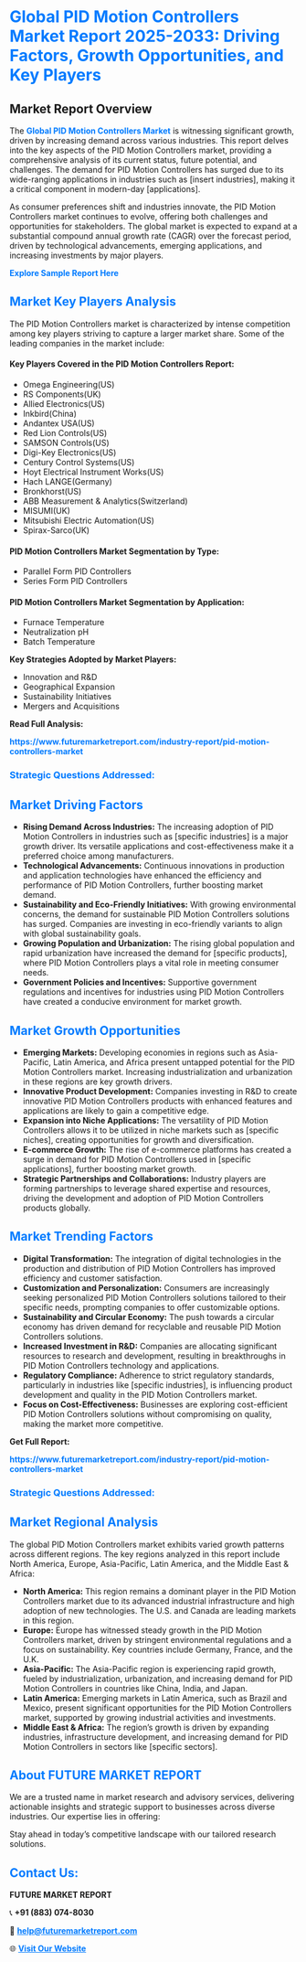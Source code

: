 <h1 style="color: #007BFF;">Global PID Motion Controllers Market Report 2025-2033: Driving Factors, Growth Opportunities, and Key Players</h1>

<section id="overview">
<h2>Market Report Overview</h2>
<p>The <a href="https://www.futuremarketreport.com/industry-report/pid-motion-controllers-market" style="color: #007BFF; text-decoration: none;"><strong>Global PID Motion Controllers Market</strong></a> is witnessing significant growth, driven by increasing demand across various industries. This report delves into the key aspects of the PID Motion Controllers market, providing a comprehensive analysis of its current status, future potential, and challenges. The demand for PID Motion Controllers has surged due to its wide-ranging applications in industries such as [insert industries], making it a critical component in modern-day [applications].</p>
<p>As consumer preferences shift and industries innovate, the PID Motion Controllers market continues to evolve, offering both challenges and opportunities for stakeholders. The global market is expected to expand at a substantial compound annual growth rate (CAGR) over the forecast period, driven by technological advancements, emerging applications, and increasing investments by major players.</p>
</section>

<section id="overview">
<p><a href="https://www.futuremarketreport.com/request-sample/reportId=76494" style="color: #007BFF; text-decoration: none;"><strong>Explore Sample Report Here</strong></a></p>
</section>

<section id="key-players">
<h2 style="color: #007BFF;">Market Key Players Analysis</h2>
<p>The PID Motion Controllers market is characterized by intense competition among key players striving to capture a larger market share. Some of the leading companies in the market include:</p>
<h4>Key Players Covered in the PID Motion Controllers Report:</h4>
<ul><li>Omega Engineering(US)</li><li>RS Components(UK)</li><li>Allied Electronics(US)</li><li>Inkbird(China)</li><li>Andantex USA(US)</li><li>Red Lion Controls(US)</li><li>SAMSON Controls(US)</li><li>Digi-Key Electronics(US)</li><li>Century Control Systems(US)</li><li>Hoyt Electrical Instrument Works(US)</li><li>Hach LANGE(Germany)</li><li>Bronkhorst(US)</li><li>ABB Measurement &amp; Analytics(Switzerland)</li><li>MISUMI(UK)</li><li>Mitsubishi Electric Automation(US)</li><li>Spirax-Sarco(UK)</li></ul>
<h4>PID Motion Controllers Market Segmentation by Type:</h4>
<ul><li>Parallel Form PID Controllers</li><li>Series Form PID Controllers</li></ul>

<h4>PID Motion Controllers Market Segmentation by Application:</h4>
<ul><li>Furnace Temperature</li><li>Neutralization pH</li><li>Batch Temperature</li></ul>
<p><strong>Key Strategies Adopted by Market Players:</strong></p>
<ul>
<li>Innovation and R&D</li>
<li>Geographical Expansion</li>
<li>Sustainability Initiatives</li>
<li>Mergers and Acquisitions</li>
</ul>
</section>

<section>
<p><strong>Read Full Analysis: </strong></p><a href="https://www.futuremarketreport.com/industry-report/pid-motion-controllers-market" style="color: #007BFF; text-decoration: none;"><strong>https://www.futuremarketreport.com/industry-report/pid-motion-controllers-market</strong></a>
<h3 style="color: #007BFF;">Strategic Questions Addressed:</h3>
</section>

<section id="driving-factors">
<h2 style="color: #007BFF;">Market Driving Factors</h2>
<ul>
<li><strong>Rising Demand Across Industries:</strong> The increasing adoption of PID Motion Controllers in industries such as [specific industries] is a major growth driver. Its versatile applications and cost-effectiveness make it a preferred choice among manufacturers.</li>
<li><strong>Technological Advancements:</strong> Continuous innovations in production and application technologies have enhanced the efficiency and performance of PID Motion Controllers, further boosting market demand.</li>
<li><strong>Sustainability and Eco-Friendly Initiatives:</strong> With growing environmental concerns, the demand for sustainable PID Motion Controllers solutions has surged. Companies are investing in eco-friendly variants to align with global sustainability goals.</li>
<li><strong>Growing Population and Urbanization:</strong> The rising global population and rapid urbanization have increased the demand for [specific products], where PID Motion Controllers plays a vital role in meeting consumer needs.</li>
<li><strong>Government Policies and Incentives:</strong> Supportive government regulations and incentives for industries using PID Motion Controllers have created a conducive environment for market growth.</li>
</ul>
</section>

<section id="growth-opportunities">
<h2 style="color: #007BFF;">Market Growth Opportunities</h2>
<ul>
<li><strong>Emerging Markets:</strong> Developing economies in regions such as Asia-Pacific, Latin America, and Africa present untapped potential for the PID Motion Controllers market. Increasing industrialization and urbanization in these regions are key growth drivers.</li>
<li><strong>Innovative Product Development:</strong> Companies investing in R&D to create innovative PID Motion Controllers products with enhanced features and applications are likely to gain a competitive edge.</li>
<li><strong>Expansion into Niche Applications:</strong> The versatility of PID Motion Controllers allows it to be utilized in niche markets such as [specific niches], creating opportunities for growth and diversification.</li>
<li><strong>E-commerce Growth:</strong> The rise of e-commerce platforms has created a surge in demand for PID Motion Controllers used in [specific applications], further boosting market growth.</li>
<li><strong>Strategic Partnerships and Collaborations:</strong> Industry players are forming partnerships to leverage shared expertise and resources, driving the development and adoption of PID Motion Controllers products globally.</li>
</ul>
</section>

<section id="trending-factors">
<h2 style="color: #007BFF;">Market Trending Factors</h2>
<ul>
<li><strong>Digital Transformation:</strong> The integration of digital technologies in the production and distribution of PID Motion Controllers has improved efficiency and customer satisfaction.</li>
<li><strong>Customization and Personalization:</strong> Consumers are increasingly seeking personalized PID Motion Controllers solutions tailored to their specific needs, prompting companies to offer customizable options.</li>
<li><strong>Sustainability and Circular Economy:</strong> The push towards a circular economy has driven demand for recyclable and reusable PID Motion Controllers solutions.</li>
<li><strong>Increased Investment in R&D:</strong> Companies are allocating significant resources to research and development, resulting in breakthroughs in PID Motion Controllers technology and applications.</li>
<li><strong>Regulatory Compliance:</strong> Adherence to strict regulatory standards, particularly in industries like [specific industries], is influencing product development and quality in the PID Motion Controllers market.</li>
<li><strong>Focus on Cost-Effectiveness:</strong> Businesses are exploring cost-efficient PID Motion Controllers solutions without compromising on quality, making the market more competitive.</li>
</ul>
</section>

<section>
<p><strong>Get Full Report: </strong></p><a href="https://www.futuremarketreport.com/industry-report/pid-motion-controllers-market" style="color: #007BFF; text-decoration: none;"><strong>https://www.futuremarketreport.com/industry-report/pid-motion-controllers-market</strong></a>
<h3 style="color: #007BFF;">Strategic Questions Addressed:</h3>
</section>


<section id="regional-analysis">
<h2 style="color: #007BFF;">Market Regional Analysis</h2>
<p>The global PID Motion Controllers market exhibits varied growth patterns across different regions. The key regions analyzed in this report include North America, Europe, Asia-Pacific, Latin America, and the Middle East & Africa:</p>
<ul>
<li><strong>North America:</strong> This region remains a dominant player in the PID Motion Controllers market due to its advanced industrial infrastructure and high adoption of new technologies. The U.S. and Canada are leading markets in this region.</li>
<li><strong>Europe:</strong> Europe has witnessed steady growth in the PID Motion Controllers market, driven by stringent environmental regulations and a focus on sustainability. Key countries include Germany, France, and the U.K.</li>
<li><strong>Asia-Pacific:</strong> The Asia-Pacific region is experiencing rapid growth, fueled by industrialization, urbanization, and increasing demand for PID Motion Controllers in countries like China, India, and Japan.</li>
<li><strong>Latin America:</strong> Emerging markets in Latin America, such as Brazil and Mexico, present significant opportunities for the PID Motion Controllers market, supported by growing industrial activities and investments.</li>
<li><strong>Middle East & Africa:</strong> The region’s growth is driven by expanding industries, infrastructure development, and increasing demand for PID Motion Controllers in sectors like [specific sectors].</li>
</ul>
</section>

<footer>
<h2 style="color: #007BFF;">About FUTURE MARKET REPORT</h2>
<p>We are a trusted name in market research and advisory services, delivering actionable insights and strategic support to businesses across diverse industries. Our expertise lies in offering:</p>

<p>Stay ahead in today’s competitive landscape with our tailored research solutions.</p>

<h2 style="color: #007BFF;">Contact Us:</h2>
<p><strong>FUTURE MARKET REPORT</strong></p>
<p>📞 <strong>+91 (883) 074-8030</strong></p>
<p>📧 <strong><a href="mailto:help@futuremarketreport.com" style="color: #007BFF;">help@futuremarketreport.com</a></strong></p>
<p>🌐 <strong><a href="https://www.futuremarketreport.com/" style="color: #007BFF;">Visit Our Website</a></strong></p>
</footer>